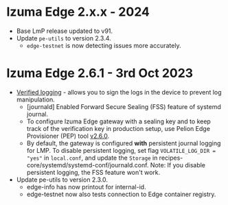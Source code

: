 # Izuma Edge 2.x.x - 2024

- Base LmP release updated to v91.
- Update `pe-utils` to version 2.3.4.
    - `edge-testnet` is now detecting issues more accurately.

# Izuma Edge 2.6.1 - 3rd Oct 2023

- [Verified logging](https://developer.izumanetworks.com/docs/device-management-edge/2.6/managing/verified-logging.html) - allows you to sign the logs in the device to prevent log manipulation.
   - [journald] Enabled Forward Secure Sealing (FSS) feature of systemd journal.
   - To configure Izuma Edge gateway with a sealing key and to keep track of the verification key in production setup, use Pelion Edge Provisioner (PEP) tool [v2.6.0](https://github.com/PelionIoT/pelion-edge-provisioner/releases/tag/v2.6.0).
   - By default, the gateway is configured **with** persistent journal logging for LMP. To disable persistent logging, set flag `VOLATILE_LOG_DIR = "yes"` in `local.conf`, and update the `Storage` in recipes-core/systemd/systemd-conf/journald.conf. Note: If you disable persistent logging, the FSS feature won't work.
- Update pe-utils to version 2.3.0.
   - edge-info has now printout for internal-id.
   - edge-testnet now also tests connection to Edge container registry.
